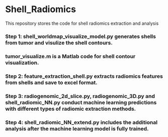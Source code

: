 # Shell_Radiomics
This repository stores the code for shell radiomics extraction and analysis

### Step 1: shell_worldmap_visualize_model.py generates shells from tumor and visulize the shell contours.

###         tumor_visualize.m is a Matlab code for shell contour visualization.

### Step 2: feature_extraction_shell.py extracts radiomics features from shells and save to excel format.

### Step 3: radiogenomic_2d_slice.py, radiogenomic_3D.py and shell_radiomic_NN.py conduct machine learning predictions with different types of radiomic extraction methods.

### Step 4: shell_radiomic_NN_extend.py includes the additional analysis after the machine learning model is fully trained.


